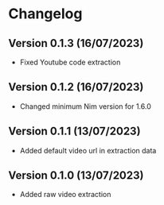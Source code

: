 # Changelog

## Version 0.1.3 (16/07/2023)

- Fixed Youtube code extraction

## Version 0.1.2 (16/07/2023)

- Changed minimum Nim version for 1.6.0

## Version 0.1.1 (13/07/2023)

- Added default video url in extraction data

## Version 0.1.0 (13/07/2023)

- Added raw video extraction
